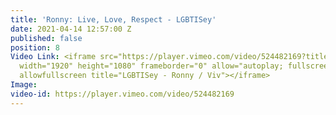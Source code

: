 ```yaml
---
title: 'Ronny: Live, Love, Respect - LGBTISey'
date: 2021-04-14 12:57:00 Z
published: false
position: 8
Video Link: <iframe src="https://player.vimeo.com/video/524482169?title=0&amp;byline=0&amp;portrait=0&amp;speed=0&amp;badge=0&amp;autopause=0&amp;player_id=0&amp;app_id=58479"
  width="1920" height="1080" frameborder="0" allow="autoplay; fullscreen; picture-in-picture"
  allowfullscreen title="LGBTISey - Ronny / Viv"></iframe>
Image: 
video-id: https://player.vimeo.com/video/524482169
---
```


